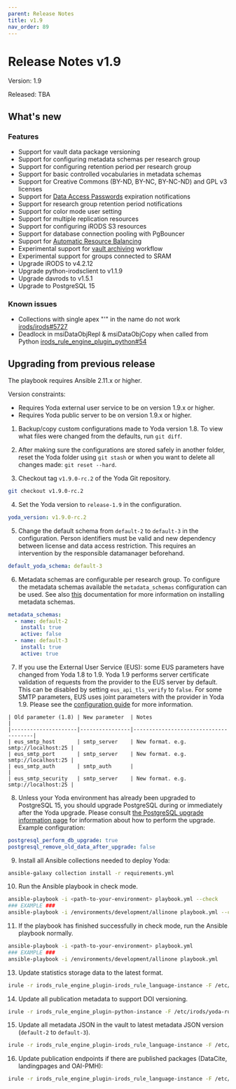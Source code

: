 ```yaml
---
parent: Release Notes
title: v1.9
nav_order: 89
---
```

# Release Notes v1.9

Version: 1.9

Released: TBA

## What's new
### Features
- Support for vault data package versioning
- Support for configuring metadata schemas per research group
- Support for configuring retention period per research group
- Support for basic controlled vocabularies in metadata schemas
- Support for Creative Commons (BY-ND, BY-NC, BY-NC-ND) and GPL v3 licenses
- Support for [Data Access Passwords](../design/overview/authentication.md) expiration notifications
- Support for research group retention period notifications
- Support for color mode user setting
- Support for multiple replication resources
- Support for configuring iRODS S3 resources
- Support for database connection pooling with PgBouncer
- Support for [Automatic Resource Balancing](../design/processes/automatic-resource-balancing.md)
- Experimental support for [vault archiving](../design/overview/vault-archive.md) workflow
- Experimental support for groups connected to SRAM
- Upgrade iRODS to v4.2.12
- Upgrade python-irodsclient to v1.1.9
- Upgrade davrods to v1.5.1
- Upgrade to PostgreSQL 15

### Known issues
- Collections with single apex "'" in the name do not work [irods/irods#5727](https://github.com/irods/irods/issues/5727)
- Deadlock in msiDataObjRepl & msiDataObjCopy when called from Python [irods_rule_engine_plugin_python#54](https://github.com/irods/irods_rule_engine_plugin_python/issues/54)

## Upgrading from previous release
The playbook requires Ansible 2.11.x or higher.

Version constraints:
* Requires Yoda external user service to be on version 1.9.x or higher.
* Requires Yoda public server to be on version 1.9.x or higher.

1. Backup/copy custom configurations made to Yoda version 1.8.
To view what files were changed from the defaults, run `git diff`.

2. After making sure the configurations are stored safely in another folder, reset the Yoda folder using `git stash` or when you want to delete all changes made: `git reset --hard`.

3. Checkout tag `v1.9.0-rc.2` of the Yoda Git repository.
```bash
git checkout v1.9.0-rc.2
```

4. Set the Yoda version to `release-1.9` in the configuration.
```yaml
yoda_version: v1.9.0-rc.2
```

5. Change the default schema from `default-2` to `default-3` in the configuration.
Person identifiers must be valid and new dependency between license and data access restriction.
This requires an intervention by the responsible datamanager beforehand.
```yaml
default_yoda_schema: default-3
```

6. Metadata schemas are configurable per research group.
To configure the metadata schemas available the `metadata_schemas` configuration can be used.
See also [this](../administration/installing-metadata-schemas.md) documentation for more information on installing metadata schemas.
```yaml
metadata_schemas:
  - name: default-2
    install: true
    active: false
  - name: default-3
    install: true
    active: true
```

7. If you use the External User Service (EUS): some EUS parameters have changed from Yoda 1.8 to 1.9. Yoda 1.9 performs server certificate validation of requests from the provider to the EUS server by default. This can be disabled by setting `eus_api_tls_verify` to `false`. For some SMTP parameters, EUS uses joint parameters with the provider in Yoda 1.9. Please see the [configuration guide](../administration/configuring-yoda.md) for more information.
```
| Old parameter (1.8) | New parameter  | Notes                                |
|---------------------|----------------|--------------------------------------|
| eus_smtp_host       | smtp_server    | New format. e.g. smtp://localhost:25 |
| eus_smtp_port       | smtp_server    | New format. e.g. smtp://localhost:25 |
| eus_smtp_auth       | smtp_auth      |                                      |
| eus_smtp_security   | smtp_server    | New format. e.g. smtp://localhost:25 |
```

8. Unless your Yoda environment has already been upgraded to PostgreSQL 15, you should upgrade PostgreSQL during or immediately after the Yoda upgrade. Please consult [the PostgreSQL upgrade information page](../administration/upgrading-postgresql.md) for information about how to perform the upgrade. Example configuration:
```yaml
postgresql_perform_db_upgrade: true
postgresql_remove_old_data_after_upgrade: false
```

9. Install all Ansible collections needed to deploy Yoda:
```bash
ansible-galaxy collection install -r requirements.yml
```

10. Run the Ansible playbook in check mode.
```bash
ansible-playbook -i <path-to-your-environment> playbook.yml --check
### EXAMPLE ###
ansible-playbook -i /environments/development/allinone playbook.yml --check
```

11. If the playbook has finished successfully in check mode, run the Ansible playbook normally.
```bash
ansible-playbook -i <path-to-your-environment> playbook.yml
### EXAMPLE ###
ansible-playbook -i /environments/development/allinone playbook.yml
```

13. Update statistics storage data to the latest format.
```bash
irule -r irods_rule_engine_plugin-irods_rule_language-instance -F /etc/irods/yoda-ruleset/tools/transform-storage-data.r
```

14. Update all publication metadata to support DOI versioning.
```bash
irule -r irods_rule_engine_plugin-python-instance -F /etc/irods/yoda-ruleset/tools/transform-existing-publications.r
```

15. Update all metadata JSON in the vault to latest metadata JSON version (`default-2` to `default-3`).
```bash
irule -r irods_rule_engine_plugin-irods_rule_language-instance -F /etc/irods/yoda-ruleset/tools/check-metadata-for-schema-updates.r
```

16. Update publication endpoints if there are published packages (DataCite, landingpages and OAI-PMH):
```bash
irule -r irods_rule_engine_plugin-irods_rule_language-instance -F /etc/irods/yoda-ruleset/tools/update-publications.r
```
